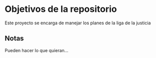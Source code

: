 # Objetivos de la repositorio

Este proyecto se encarga de manejar los planes de la liga de la justicia

## Notas 
Pueden hacer lo que quieran...